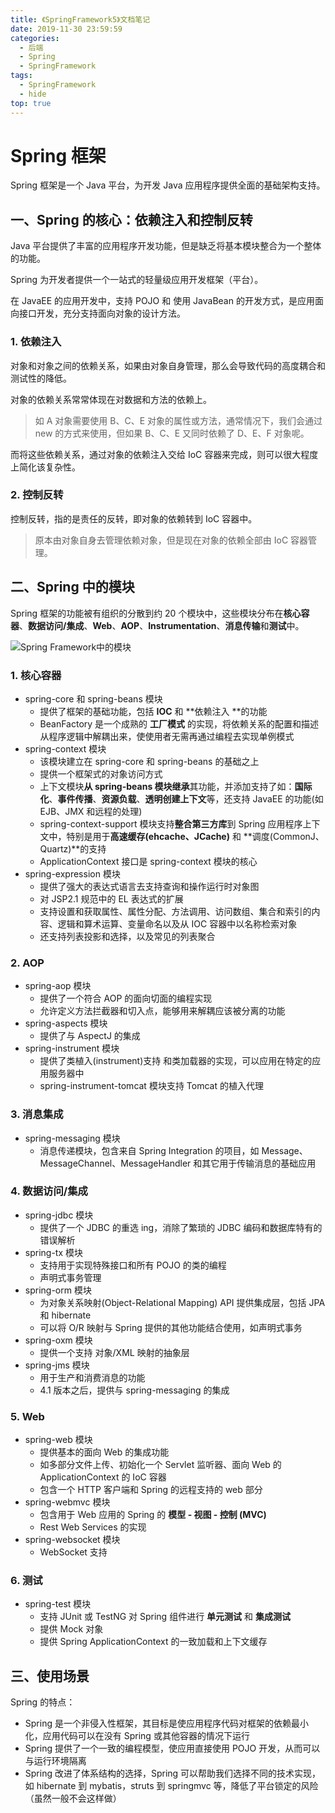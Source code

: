```yaml
---
title: 《SpringFramework5》文档笔记
date: 2019-11-30 23:59:59
categories:
  - 后端
  - Spring
  - SpringFramework
tags:
  - SpringFramework
  - hide
top: true
---
```


# Spring 框架

Spring 框架是一个 Java 平台，为开发 Java 应用程序提供全面的基础架构支持。

## 一、Spring 的核心：依赖注入和控制反转

Java 平台提供了丰富的应用程序开发功能，但是缺乏将基本模块整合为一个整体的功能。

Spring 为开发者提供一个一站式的轻量级应用开发框架（平台）。

在 JavaEE 的应用开发中，支持 POJO 和 使用 JavaBean 的开发方式，是应用面向接口开发，充分支持面向对象的设计方法。

### 1. 依赖注入

对象和对象之间的依赖关系，如果由对象自身管理，那么会导致代码的高度耦合和测试性的降低。

对象的依赖关系常常体现在对数据和方法的依赖上。

> 如 A 对象需要使用 B、C、E 对象的属性或方法，通常情况下，我们会通过 new 的方式来使用，但如果 B、C、E 又同时依赖了 D、E、F 对象呢。

而将这些依赖关系，通过对象的依赖注入交给 IoC 容器来完成，则可以很大程度上简化该复杂性。

### 2. 控制反转

控制反转，指的是责任的反转，即对象的依赖转到 IoC 容器中。

> 原本由对象自身去管理依赖对象，但是现在对象的依赖全部由 IoC 容器管理。

## 二、Spring 中的模块

Spring 框架的功能被有组织的分散到约 20 个模块中，这些模块分布在**核心容器**、**数据访问/集成**、**Web**、**AOP**、**Instrumentation**、**消息传输**和**测试**中。

![Spring Framework中的模块](https://lfvepclr.gitbooks.io/spring-framework-5-doc-cn/content/assets/spring-overview.png.pagespeed.ce.XVe1noRCMt.png)

### 1. 核心容器

- spring-core 和 spring-beans 模块
  - 提供了框架的基础功能，包括 **IOC** 和 **依赖注入 **的功能
  - BeanFactory 是一个成熟的 **工厂模式** 的实现，将依赖关系的配置和描述从程序逻辑中解耦出来，使使用者无需再通过编程去实现单例模式
- spring-context 模块
  - 该模块建立在 spring-core 和 spring-beans 的基础之上
  - 提供一个框架式的对象访问方式
  - 上下文模块**从 spring-beans 模块继承**其功能，并添加支持了如：**国际化**、**事件传播**、**资源负载**、**透明创建上下文**等，还支持 JavaEE 的功能(如 EJB、JMX 和远程的处理)
  - spring-context-support 模块支持**整合第三方库**到 Spring 应用程序上下文中，特别是用于**高速缓存(ehcache、JCache)** 和 **调度(CommonJ、Quartz)**的支持
  - ApplicationContext 接口是 spring-context 模块的核心
- spring-expression 模块
  - 提供了强大的表达式语言去支持查询和操作运行时对象图
  - 对 JSP2.1 规范中的 EL 表达式的扩展
  - 支持设置和获取属性、属性分配、方法调用、访问数组、集合和索引的内容、逻辑和算术运算、变量命名以及从 IOC 容器中以名称检索对象
  - 还支持列表投影和选择，以及常见的列表聚合

### 2. AOP

- spring-aop 模块
  - 提供了一个符合 AOP 的面向切面的编程实现
  - 允许定义方法拦截器和切入点，能够用来解耦应该被分离的功能
- spring-aspects 模块
  - 提供了与 AspectJ 的集成
- spring-instrument 模块
  - 提供了类植入(instrument)支持 和类加载器的实现，可以应用在特定的应用服务器中
  - spring-instrument-tomcat 模块支持 Tomcat 的植入代理

### 3. 消息集成

- spring-messaging 模块
  - 消息传递模块，包含来自 Spring Integration 的项目，如 Message、MessageChannel、MessageHandler 和其它用于传输消息的基础应用

### 4. 数据访问/集成

- spring-jdbc 模块
  - 提供了一个 JDBC 的重选 ing，消除了繁琐的 JDBC 编码和数据库特有的错误解析
- spring-tx 模块
  - 支持用于实现特殊接口和所有 POJO 的类的编程
  - 声明式事务管理
- spring-orm 模块
  - 为对象关系映射(Object-Relational Mapping) API 提供集成层，包括 JPA 和 hibernate
  - 可以将 O/R 映射与 Spring 提供的其他功能结合使用，如声明式事务
- spring-oxm 模块
  - 提供一个支持 对象/XML 映射的抽象层
- spring-jms 模块
  - 用于生产和消费消息的功能
  - 4.1 版本之后，提供与 spring-messaging 的集成

### 5. Web

- spring-web 模块
  - 提供基本的面向 Web 的集成功能
  - 如多部分文件上传、初始化一个 Servlet 监听器、面向 Web 的 ApplicationContext 的 IoC 容器
  - 包含一个 HTTP 客户端和 Spring 的远程支持的 web 部分
- spring-webmvc 模块
  - 包含用于 Web 应用的 Spring 的 **模型 - 视图 - 控制 (MVC)**
  - Rest Web Services 的实现
- spring-websocket 模块
  - WebSocket 支持

### 6. 测试

- spring-test 模块
  - 支持 JUnit 或 TestNG 对 Spring 组件进行 **单元测试** 和 **集成测试**
  - 提供 Mock 对象
  - 提供 Spring ApplicationContext 的一致加载和上下文缓存

## 三、使用场景

Spring 的特点：

- Spring 是一个非侵入性框架，其目标是使应用程序代码对框架的依赖最小化，应用代码可以在没有 Spring 或其他容器的情况下运行
- Spring 提供了一个一致的编程模型，使应用直接使用 POJO 开发，从而可以与运行环境隔离
- Spring 改进了体系结构的选择，Spring 可以帮助我们选择不同的技术实现，如 hibernate 到 mybatis，struts 到 springmvc 等，降低了平台锁定的风险（虽然一般不会这样做）
